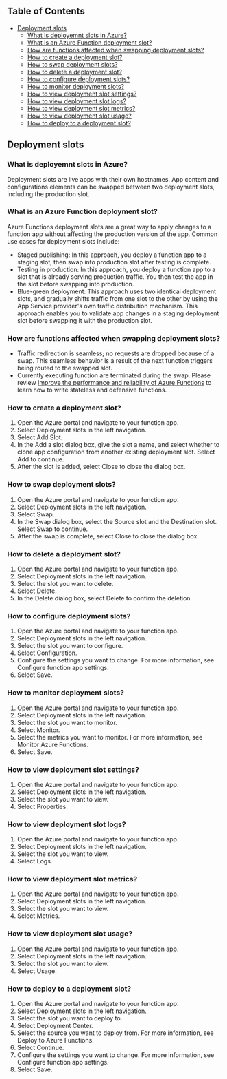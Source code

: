 ## Table of Contents

- [Deployment slots](#deployment-slots)
   - [What is deployemnt slots in Azure?](#what-is-deployment-slots-in-azure)
   - [What is an Azure Function deployment slot?](#what-is-an-azure-function-deployment-slot)
   - [How are functions affected when swapping deployment slots?](#how-are-functions-affected-when-swapping-deployment-slots)
   - [How to create a deployment slot?](#how-to-create-a-deployment-slot)
   - [How to swap deployment slots?](#how-to-swap-deployment-slots)
   - [How to delete a deployment slot?](#how-to-delete-a-deployment-slot)
   - [How to configure deployment slots?](#how-to-configure-deployment-slots)
   - [How to monitor deployment slots?](#how-to-monitor-deployment-slots)
   - [How to view deployment slot settings?](#how-to-view-deployment-slot-settings)
   - [How to view deployment slot logs?](#how-to-view-deployment-slot-logs)
   - [How to view deployment slot metrics?](#how-to-view-deployment-slot-metrics)
   - [How to view deployment slot usage?](#how-to-view-deployment-slot-usage)
   - [How to deploy to a deployment slot?](#how-to-deploy-to-a-deployment-slot)



## Deployment slots
### What is deployemnt slots in Azure?
Deployment slots are live apps with their own hostnames. App content and configurations elements can be swapped between two deployment slots, including the production slot.

### What is an Azure Function deployment slot?
Azure Functions deployment slots are a great way to apply changes to a function app without affecting the production version of the app. Common use cases for deployment slots include:

* Staged publishing: In this approach, you deploy a function app to a staging slot, then swap into production slot after testing is complete.
* Testing in production: In this approach, you deploy a function app to a slot that is already serving production traffic. You then test the app in the slot before swapping into production.
* Blue-green deployment: This approach uses two identical deployment slots, and gradually shifts traffic from one slot to the other by using the App Service provider's own traffic distribution mechanism. This approach enables you to validate app changes in a staging deployment slot before swapping it with the production slot.

### How are functions affected when swapping deployment slots?

* Traffic redirection is seamless; no requests are dropped because of a swap. This seamless behavior is a result of the next function triggers being routed to the swapped slot.
* Currently executing function are terminated during the swap. Please review [Improve the performance and reliability of Azure Functions](https://learn.microsoft.com/en-us/azure/azure-functions/performance-reliability#write-functions-to-be-stateless) to learn how to write stateless and defensive functions.


### How to create a deployment slot?
1. Open the Azure portal and navigate to your function app.
2. Select Deployment slots in the left navigation.
3. Select Add Slot.
4. In the Add a slot dialog box, give the slot a name, and select whether to clone app configuration from another existing deployment slot. Select Add to continue.
5. After the slot is added, select Close to close the dialog box.

### How to swap deployment slots?
1. Open the Azure portal and navigate to your function app.
2. Select Deployment slots in the left navigation.
3. Select Swap.
4. In the Swap dialog box, select the Source slot and the Destination slot. Select Swap to continue.
5. After the swap is complete, select Close to close the dialog box.

### How to delete a deployment slot?
1. Open the Azure portal and navigate to your function app.
2. Select Deployment slots in the left navigation.
3. Select the slot you want to delete.
4. Select Delete.
5. In the Delete dialog box, select Delete to confirm the deletion.

### How to configure deployment slots?
1. Open the Azure portal and navigate to your function app.
2. Select Deployment slots in the left navigation.
3. Select the slot you want to configure.
4. Select Configuration.
5. Configure the settings you want to change. For more information, see Configure function app settings.
6. Select Save.

### How to monitor deployment slots?
1. Open the Azure portal and navigate to your function app.
2. Select Deployment slots in the left navigation.
3. Select the slot you want to monitor.
4. Select Monitor.
5. Select the metrics you want to monitor. For more information, see Monitor Azure Functions.
6. Select Save.

### How to view deployment slot settings?
1. Open the Azure portal and navigate to your function app.
2. Select Deployment slots in the left navigation.
3. Select the slot you want to view.
4. Select Properties.

### How to view deployment slot logs?
1. Open the Azure portal and navigate to your function app.
2. Select Deployment slots in the left navigation.
3. Select the slot you want to view.
4. Select Logs.

### How to view deployment slot metrics?
1. Open the Azure portal and navigate to your function app.
2. Select Deployment slots in the left navigation.
3. Select the slot you want to view.
4. Select Metrics.

### How to view deployment slot usage?
1. Open the Azure portal and navigate to your function app.
2. Select Deployment slots in the left navigation.
3. Select the slot you want to view.
4. Select Usage.

### How to deploy to a deployment slot?
1. Open the Azure portal and navigate to your function app.
2. Select Deployment slots in the left navigation.
3. Select the slot you want to deploy to.
4. Select Deployment Center.
5. Select the source you want to deploy from. For more information, see Deploy to Azure Functions.
6. Select Continue.
7. Configure the settings you want to change. For more information, see Configure function app settings.
8. Select Save.

